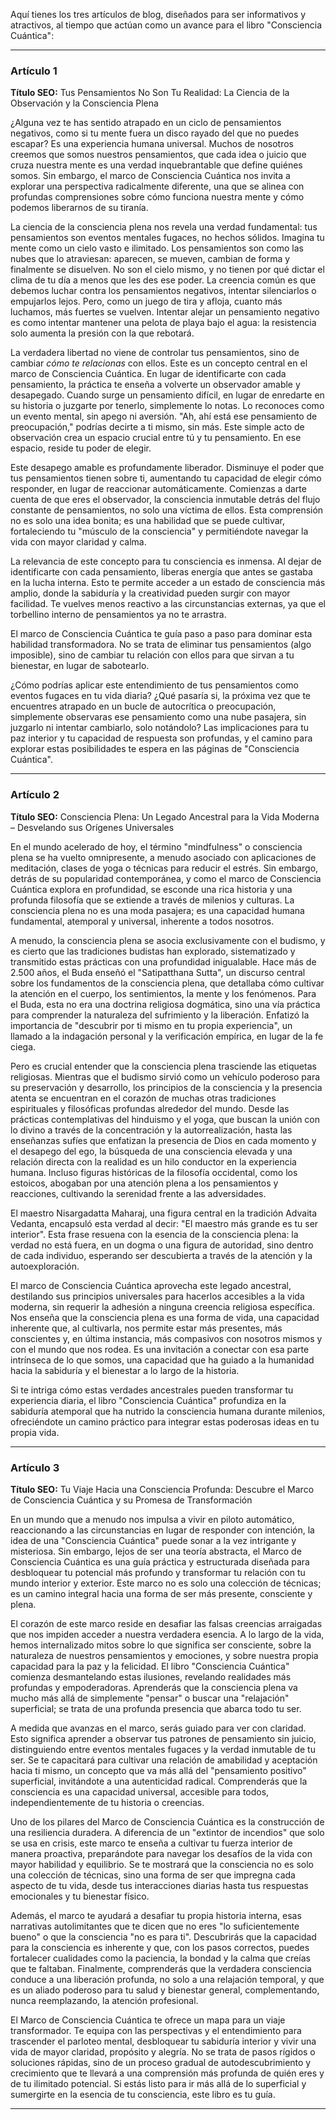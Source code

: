 Aquí tienes los tres artículos de blog, diseñados para ser informativos y atractivos, al tiempo que actúan como un avance para el libro "Consciencia Cuántica":

---

### Artículo 1

**Título SEO:** Tus Pensamientos No Son Tu Realidad: La Ciencia de la Observación y la Consciencia Plena



¿Alguna vez te has sentido atrapado en un ciclo de pensamientos negativos, como si tu mente fuera un disco rayado del que no puedes escapar? Es una experiencia humana universal. Muchos de nosotros creemos que somos nuestros pensamientos, que cada idea o juicio que cruza nuestra mente es una verdad inquebrantable que define quiénes somos. Sin embargo, el marco de Consciencia Cuántica nos invita a explorar una perspectiva radicalmente diferente, una que se alinea con profundas comprensiones sobre cómo funciona nuestra mente y cómo podemos liberarnos de su tiranía.

La ciencia de la consciencia plena nos revela una verdad fundamental: tus pensamientos son eventos mentales fugaces, no hechos sólidos. Imagina tu mente como un cielo vasto e ilimitado. Los pensamientos son como las nubes que lo atraviesan: aparecen, se mueven, cambian de forma y finalmente se disuelven. No son el cielo mismo, y no tienen por qué dictar el clima de tu día a menos que les des ese poder. La creencia común es que debemos luchar contra los pensamientos negativos, intentar silenciarlos o empujarlos lejos. Pero, como un juego de tira y afloja, cuanto más luchamos, más fuertes se vuelven. Intentar alejar un pensamiento negativo es como intentar mantener una pelota de playa bajo el agua: la resistencia solo aumenta la presión con la que rebotará.

La verdadera libertad no viene de controlar tus pensamientos, sino de cambiar *cómo te relacionas* con ellos. Este es un concepto central en el marco de Consciencia Cuántica. En lugar de identificarte con cada pensamiento, la práctica te enseña a volverte un observador amable y desapegado. Cuando surge un pensamiento difícil, en lugar de enredarte en su historia o juzgarte por tenerlo, simplemente lo notas. Lo reconoces como un evento mental, sin apego ni aversión. "Ah, ahí está ese pensamiento de preocupación," podrías decirte a ti mismo, sin más. Este simple acto de observación crea un espacio crucial entre tú y tu pensamiento. En ese espacio, reside tu poder de elegir.

Este desapego amable es profundamente liberador. Disminuye el poder que tus pensamientos tienen sobre ti, aumentando tu capacidad de elegir cómo responder, en lugar de reaccionar automáticamente. Comienzas a darte cuenta de que eres el observador, la consciencia inmutable detrás del flujo constante de pensamientos, no solo una víctima de ellos. Esta comprensión no es solo una idea bonita; es una habilidad que se puede cultivar, fortaleciendo tu "músculo de la consciencia" y permitiéndote navegar la vida con mayor claridad y calma.

La relevancia de este concepto para tu consciencia es inmensa. Al dejar de identificarte con cada pensamiento, liberas energía que antes se gastaba en la lucha interna. Esto te permite acceder a un estado de consciencia más amplio, donde la sabiduría y la creatividad pueden surgir con mayor facilidad. Te vuelves menos reactivo a las circunstancias externas, ya que el torbellino interno de pensamientos ya no te arrastra.

El marco de Consciencia Cuántica te guía paso a paso para dominar esta habilidad transformadora. No se trata de eliminar tus pensamientos (algo imposible), sino de cambiar tu relación con ellos para que sirvan a tu bienestar, en lugar de sabotearlo.

¿Cómo podrías aplicar este entendimiento de tus pensamientos como eventos fugaces en tu vida diaria? ¿Qué pasaría si, la próxima vez que te encuentres atrapado en un bucle de autocrítica o preocupación, simplemente observaras ese pensamiento como una nube pasajera, sin juzgarlo ni intentar cambiarlo, solo notándolo? Las implicaciones para tu paz interior y tu capacidad de respuesta son profundas, y el camino para explorar estas posibilidades te espera en las páginas de "Consciencia Cuántica".

---

### Artículo 2

**Título SEO:** Consciencia Plena: Un Legado Ancestral para la Vida Moderna – Desvelando sus Orígenes Universales



En el mundo acelerado de hoy, el término "mindfulness" o consciencia plena se ha vuelto omnipresente, a menudo asociado con aplicaciones de meditación, clases de yoga o técnicas para reducir el estrés. Sin embargo, detrás de su popularidad contemporánea, y como el marco de Consciencia Cuántica explora en profundidad, se esconde una rica historia y una profunda filosofía que se extiende a través de milenios y culturas. La consciencia plena no es una moda pasajera; es una capacidad humana fundamental, atemporal y universal, inherente a todos nosotros.

A menudo, la consciencia plena se asocia exclusivamente con el budismo, y es cierto que las tradiciones budistas han explorado, sistematizado y transmitido estas prácticas con una profundidad inigualable. Hace más de 2.500 años, el Buda enseñó el "Satipatthana Sutta", un discurso central sobre los fundamentos de la consciencia plena, que detallaba cómo cultivar la atención en el cuerpo, los sentimientos, la mente y los fenómenos. Para el Buda, esta no era una doctrina religiosa dogmática, sino una vía práctica para comprender la naturaleza del sufrimiento y la liberación. Enfatizó la importancia de "descubrir por ti mismo en tu propia experiencia", un llamado a la indagación personal y la verificación empírica, en lugar de la fe ciega.

Pero es crucial entender que la consciencia plena trasciende las etiquetas religiosas. Mientras que el budismo sirvió como un vehículo poderoso para su preservación y desarrollo, los principios de la consciencia y la presencia atenta se encuentran en el corazón de muchas otras tradiciones espirituales y filosóficas profundas alrededor del mundo. Desde las prácticas contemplativas del hinduismo y el yoga, que buscan la unión con lo divino a través de la concentración y la autorrealización, hasta las enseñanzas sufíes que enfatizan la presencia de Dios en cada momento y el desapego del ego, la búsqueda de una consciencia elevada y una relación directa con la realidad es un hilo conductor en la experiencia humana. Incluso figuras históricas de la filosofía occidental, como los estoicos, abogaban por una atención plena a los pensamientos y reacciones, cultivando la serenidad frente a las adversidades.

El maestro Nisargadatta Maharaj, una figura central en la tradición Advaita Vedanta, encapsuló esta verdad al decir: "El maestro más grande es tu ser interior". Esta frase resuena con la esencia de la consciencia plena: la verdad no está fuera, en un dogma o una figura de autoridad, sino dentro de cada individuo, esperando ser descubierta a través de la atención y la autoexploración.

El marco de Consciencia Cuántica aprovecha este legado ancestral, destilando sus principios universales para hacerlos accesibles a la vida moderna, sin requerir la adhesión a ninguna creencia religiosa específica. Nos enseña que la consciencia plena es una forma de vida, una capacidad inherente que, al cultivarla, nos permite estar más presentes, más conscientes y, en última instancia, más compasivos con nosotros mismos y con el mundo que nos rodea. Es una invitación a conectar con esa parte intrínseca de lo que somos, una capacidad que ha guiado a la humanidad hacia la sabiduría y el bienestar a lo largo de la historia.

Si te intriga cómo estas verdades ancestrales pueden transformar tu experiencia diaria, el libro "Consciencia Cuántica" profundiza en la sabiduría atemporal que ha nutrido la consciencia humana durante milenios, ofreciéndote un camino práctico para integrar estas poderosas ideas en tu propia vida.

---

### Artículo 3

**Título SEO:** Tu Viaje Hacia una Consciencia Profunda: Descubre el Marco de Consciencia Cuántica y su Promesa de Transformación



En un mundo que a menudo nos impulsa a vivir en piloto automático, reaccionando a las circunstancias en lugar de responder con intención, la idea de una "Consciencia Cuántica" puede sonar a la vez intrigante y misteriosa. Sin embargo, lejos de ser una teoría abstracta, el Marco de Consciencia Cuántica es una guía práctica y estructurada diseñada para desbloquear tu potencial más profundo y transformar tu relación con tu mundo interior y exterior. Este marco no es solo una colección de técnicas; es un camino integral hacia una forma de ser más presente, consciente y plena.

El corazón de este marco reside en desafiar las falsas creencias arraigadas que nos impiden acceder a nuestra verdadera esencia. A lo largo de la vida, hemos internalizado mitos sobre lo que significa ser consciente, sobre la naturaleza de nuestros pensamientos y emociones, y sobre nuestra propia capacidad para la paz y la felicidad. El libro "Consciencia Cuántica" comienza desmantelando estas ilusiones, revelando realidades más profundas y empoderadoras. Aprenderás que la consciencia plena va mucho más allá de simplemente "pensar" o buscar una "relajación" superficial; se trata de una profunda presencia que abarca todo tu ser.

A medida que avanzas en el marco, serás guiado para ver con claridad. Esto significa aprender a observar tus patrones de pensamiento sin juicio, distinguiendo entre eventos mentales fugaces y la verdad inmutable de tu ser. Se te capacitará para cultivar una relación de amabilidad y aceptación hacia ti mismo, un concepto que va más allá del "pensamiento positivo" superficial, invitándote a una autenticidad radical. Comprenderás que la consciencia es una capacidad universal, accesible para todos, independientemente de tu historia o creencias.

Uno de los pilares del Marco de Consciencia Cuántica es la construcción de una resiliencia duradera. A diferencia de un "extintor de incendios" que solo se usa en crisis, este marco te enseña a cultivar tu fuerza interior de manera proactiva, preparándote para navegar los desafíos de la vida con mayor habilidad y equilibrio. Se te mostrará que la consciencia no es solo una colección de técnicas, sino una forma de ser que impregna cada aspecto de tu vida, desde tus interacciones diarias hasta tus respuestas emocionales y tu bienestar físico.

Además, el marco te ayudará a desafiar tu propia historia interna, esas narrativas autolimitantes que te dicen que no eres "lo suficientemente bueno" o que la consciencia "no es para ti". Descubrirás que la capacidad para la consciencia es inherente y que, con los pasos correctos, puedes fortalecer cualidades como la paciencia, la bondad y la calma que creías que te faltaban. Finalmente, comprenderás que la verdadera consciencia conduce a una liberación profunda, no solo a una relajación temporal, y que es un aliado poderoso para tu salud y bienestar general, complementando, nunca reemplazando, la atención profesional.

El Marco de Consciencia Cuántica te ofrece un mapa para un viaje transformador. Te equipa con las perspectivas y el entendimiento para trascender el parloteo mental, desbloquear tu sabiduría interior y vivir una vida de mayor claridad, propósito y alegría. No se trata de pasos rígidos o soluciones rápidas, sino de un proceso gradual de autodescubrimiento y crecimiento que te llevará a una comprensión más profunda de quién eres y de tu ilimitado potencial. Si estás listo para ir más allá de lo superficial y sumergirte en la esencia de tu consciencia, este libro es tu guía.

---